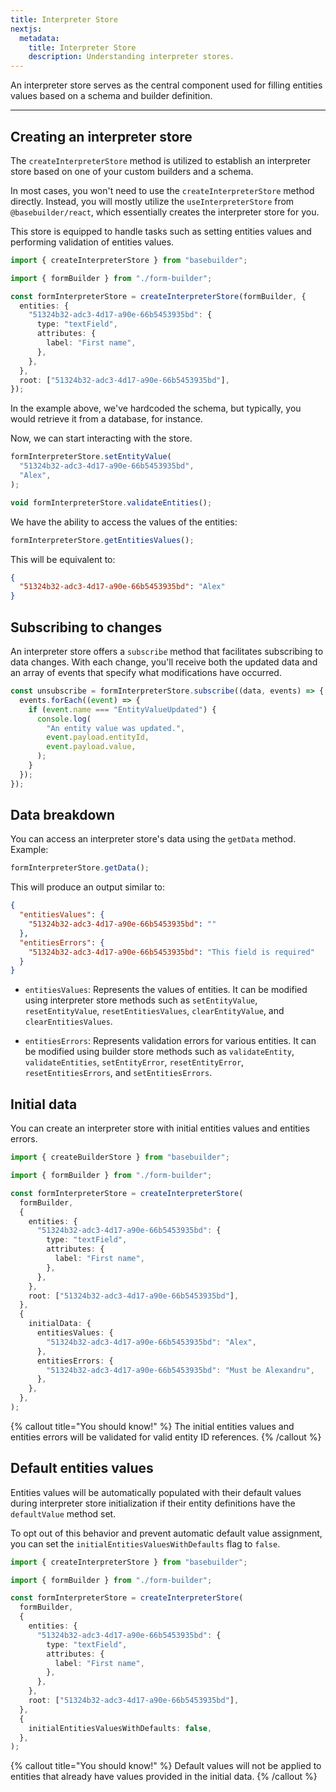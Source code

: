 ```yaml
---
title: Interpreter Store
nextjs:
  metadata:
    title: Interpreter Store
    description: Understanding interpreter stores.
---
```


An interpreter store serves as the central component used for filling entities values based on a schema and builder definition.

---

## Creating an interpreter store

The `createInterpreterStore` method is utilized to establish an interpreter store based on one of your custom builders and a schema.

In most cases, you won't need to use the `createInterpreterStore` method directly. Instead, you will mostly utilize the `useInterpreterStore` from `@basebuilder/react`, which essentially creates the interpreter store for you.

This store is equipped to handle tasks such as setting entities values and performing validation of entities values.

```typescript
import { createInterpreterStore } from "basebuilder";

import { formBuilder } from "./form-builder";

const formInterpreterStore = createInterpreterStore(formBuilder, {
  entities: {
    "51324b32-adc3-4d17-a90e-66b5453935bd": {
      type: "textField",
      attributes: {
        label: "First name",
      },
    },
  },
  root: ["51324b32-adc3-4d17-a90e-66b5453935bd"],
});
```

In the example above, we've hardcoded the schema, but typically, you would retrieve it from a database, for instance.

Now, we can start interacting with the store.

```typescript
formInterpreterStore.setEntityValue(
  "51324b32-adc3-4d17-a90e-66b5453935bd",
  "Alex",
);

void formInterpreterStore.validateEntities();
```

We have the ability to access the values of the entities:

```typescript
formInterpreterStore.getEntitiesValues();
```

This will be equivalent to:

```json
{
  "51324b32-adc3-4d17-a90e-66b5453935bd": "Alex"
}
```

## Subscribing to changes

An interpreter store offers a `subscribe` method that facilitates subscribing to data changes. With each change, you'll receive both the updated data and an array of events that specify what modifications have occurred.

```typescript
const unsubscribe = formInterpreterStore.subscribe((data, events) => {
  events.forEach((event) => {
    if (event.name === "EntityValueUpdated") {
      console.log(
        "An entity value was updated.",
        event.payload.entityId,
        event.payload.value,
      );
    }
  });
});
```

## Data breakdown

You can access an interpreter store's data using the `getData` method. Example:

```typescript
formInterpreterStore.getData();
```

This will produce an output similar to:

```json
{
  "entitiesValues": {
    "51324b32-adc3-4d17-a90e-66b5453935bd": ""
  },
  "entitiesErrors": {
    "51324b32-adc3-4d17-a90e-66b5453935bd": "This field is required"
  }
}
```

- `entitiesValues`: Represents the values of entities. It can be modified using interpreter store methods such as `setEntityValue`, `resetEntityValue`, `resetEntitiesValues`, `clearEntityValue`, and `clearEntitiesValues`.

- `entitiesErrors`: Represents validation errors for various entities. It can be modified using builder store methods such as `validateEntity`, `validateEntities`, `setEntityError`, `resetEntityError`, `resetEntitiesErrors`, and `setEntitiesErrors`.

## Initial data

You can create an interpreter store with initial entities values and entities errors.

```typescript
import { createBuilderStore } from "basebuilder";

import { formBuilder } from "./form-builder";

const formInterpreterStore = createInterpreterStore(
  formBuilder,
  {
    entities: {
      "51324b32-adc3-4d17-a90e-66b5453935bd": {
        type: "textField",
        attributes: {
          label: "First name",
        },
      },
    },
    root: ["51324b32-adc3-4d17-a90e-66b5453935bd"],
  },
  {
    initialData: {
      entitiesValues: {
        "51324b32-adc3-4d17-a90e-66b5453935bd": "Alex",
      },
      entitiesErrors: {
        "51324b32-adc3-4d17-a90e-66b5453935bd": "Must be Alexandru",
      },
    },
  },
);
```

{% callout title="You should know!" %}
The initial entities values and entities errors will be validated for valid entity ID references.
{% /callout %}

## Default entities values

Entities values will be automatically populated with their default values during interpreter store initialization if their entity definitions have the `defaultValue` method set.

To opt out of this behavior and prevent automatic default value assignment, you can set the `initialEntitiesValuesWithDefaults` flag to `false`.

```typescript
import { createInterpreterStore } from "basebuilder";

import { formBuilder } from "./form-builder";

const formInterpreterStore = createInterpreterStore(
  formBuilder,
  {
    entities: {
      "51324b32-adc3-4d17-a90e-66b5453935bd": {
        type: "textField",
        attributes: {
          label: "First name",
        },
      },
    },
    root: ["51324b32-adc3-4d17-a90e-66b5453935bd"],
  },
  {
    initialEntitiesValuesWithDefaults: false,
  },
);
```

{% callout title="You should know!" %}
Default values will not be applied to entities that already have values provided in the initial data.
{% /callout %}
